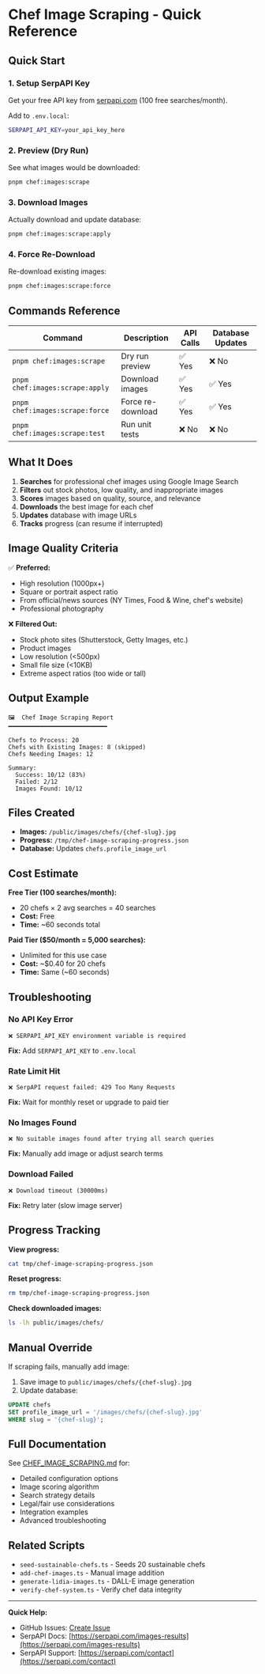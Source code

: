 # Chef Image Scraping - Quick Reference

## Quick Start

### 1. Setup SerpAPI Key

Get your free API key from [serpapi.com](https://serpapi.com/) (100 free searches/month).

Add to `.env.local`:
```bash
SERPAPI_API_KEY=your_api_key_here
```

### 2. Preview (Dry Run)

See what images would be downloaded:
```bash
pnpm chef:images:scrape
```

### 3. Download Images

Actually download and update database:
```bash
pnpm chef:images:scrape:apply
```

### 4. Force Re-Download

Re-download existing images:
```bash
pnpm chef:images:scrape:force
```

## Commands Reference

| Command | Description | API Calls | Database Updates |
|---------|-------------|-----------|------------------|
| `pnpm chef:images:scrape` | Dry run preview | ✅ Yes | ❌ No |
| `pnpm chef:images:scrape:apply` | Download images | ✅ Yes | ✅ Yes |
| `pnpm chef:images:scrape:force` | Force re-download | ✅ Yes | ✅ Yes |
| `pnpm chef:images:scrape:test` | Run unit tests | ❌ No | ❌ No |

## What It Does

1. **Searches** for professional chef images using Google Image Search
2. **Filters** out stock photos, low quality, and inappropriate images
3. **Scores** images based on quality, source, and relevance
4. **Downloads** the best image for each chef
5. **Updates** database with image URLs
6. **Tracks** progress (can resume if interrupted)

## Image Quality Criteria

✅ **Preferred:**
- High resolution (1000px+)
- Square or portrait aspect ratio
- From official/news sources (NY Times, Food & Wine, chef's website)
- Professional photography

❌ **Filtered Out:**
- Stock photo sites (Shutterstock, Getty Images, etc.)
- Product images
- Low resolution (<500px)
- Small file size (<10KB)
- Extreme aspect ratios (too wide or tall)

## Output Example

```
🖼️  Chef Image Scraping Report
━━━━━━━━━━━━━━━━━━━━━━━━━━━━

Chefs to Process: 20
Chefs with Existing Images: 8 (skipped)
Chefs Needing Images: 12

Summary:
  Success: 10/12 (83%)
  Failed: 2/12
  Images Found: 10/12
```

## Files Created

- **Images:** `/public/images/chefs/{chef-slug}.jpg`
- **Progress:** `/tmp/chef-image-scraping-progress.json`
- **Database:** Updates `chefs.profile_image_url`

## Cost Estimate

**Free Tier (100 searches/month):**
- 20 chefs × 2 avg searches = 40 searches
- **Cost:** Free
- **Time:** ~60 seconds total

**Paid Tier ($50/month = 5,000 searches):**
- Unlimited for this use case
- **Cost:** ~$0.40 for 20 chefs
- **Time:** Same (~60 seconds)

## Troubleshooting

### No API Key Error
```
❌ SERPAPI_API_KEY environment variable is required
```
**Fix:** Add `SERPAPI_API_KEY` to `.env.local`

### Rate Limit Hit
```
❌ SerpAPI request failed: 429 Too Many Requests
```
**Fix:** Wait for monthly reset or upgrade to paid tier

### No Images Found
```
❌ No suitable images found after trying all search queries
```
**Fix:** Manually add image or adjust search terms

### Download Failed
```
❌ Download timeout (30000ms)
```
**Fix:** Retry later (slow image server)

## Progress Tracking

**View progress:**
```bash
cat tmp/chef-image-scraping-progress.json
```

**Reset progress:**
```bash
rm tmp/chef-image-scraping-progress.json
```

**Check downloaded images:**
```bash
ls -lh public/images/chefs/
```

## Manual Override

If scraping fails, manually add image:

1. Save image to `public/images/chefs/{chef-slug}.jpg`
2. Update database:
```sql
UPDATE chefs
SET profile_image_url = '/images/chefs/{chef-slug}.jpg'
WHERE slug = '{chef-slug}';
```

## Full Documentation

See [CHEF_IMAGE_SCRAPING.md](/docs/guides/CHEF_IMAGE_SCRAPING.md) for:
- Detailed configuration options
- Image scoring algorithm
- Search strategy details
- Legal/fair use considerations
- Integration examples
- Advanced troubleshooting

## Related Scripts

- `seed-sustainable-chefs.ts` - Seeds 20 sustainable chefs
- `add-chef-images.ts` - Manual image addition
- `generate-lidia-images.ts` - DALL-E image generation
- `verify-chef-system.ts` - Verify chef data integrity

---

**Quick Help:**
- GitHub Issues: [Create Issue](https://github.com/yourusername/recipe-manager/issues)
- SerpAPI Docs: [https://serpapi.com/images-results](https://serpapi.com/images-results)
- SerpAPI Support: [https://serpapi.com/contact](https://serpapi.com/contact)
